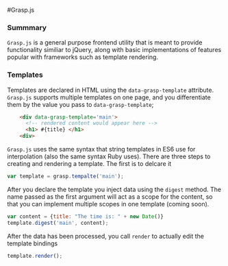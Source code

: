 #Grasp.js

### Summmary

`Grasp.js` is a general purpose frontend utility that is meant to provide
functionality similiar to jQuery, along with basic implementations of features
popular with frameworks such as template rendering.


### Templates

Templates are declared in HTML using the `data-grasp-template` attribute. `Grasp.js` supports multiple templates on one page, and you differentiate them
by the value you pass to `data-grasp-template`;

```html
    <div data-grasp-template='main'>
      <!-- rendered content would appear here -->
      <h1> #{title} </h1>
    <div>
```

`Grasp.js` uses the same syntax that string templates in ES6 use for interpolation (also the same syntax Ruby uses). There are three steps to creating and rendering a template. The first is to delcare it

```js
var template = grasp.tempalte('main');
```

After you declare the template you inject data using the `digest` method.
The name passed as the first argument will act as a scope for the content,
so that you can implement multiple scopes in one template (coming soon).

```js
var content = {title: "The time is: " + new Date()}
template.digest('main', content);
```

After the data has been processed, you call `render` to actually edit the template bindings

```js
template.render();
```
